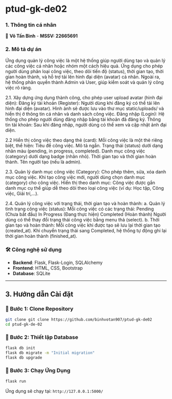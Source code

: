 # ptud-gk-de02
  
### 1. Thông tin cá nhân
👤 **Võ Tấn Bình** -  **MSSV: 22665691**  

### 2. Mô tả dự án
Ứng dụng quản lý công việc là một hệ thống giúp người dùng tạo và quản lý các công việc cá nhân hoặc nhóm một cách hiệu quả. Ứng dụng cho phép người dùng phân loại công việc, theo dõi tiến độ (status), thời gian tạo, thời gian hoàn thành, và hỗ trợ tải lên hình đại diện (avatar) cá nhân. Ngoài ra, hệ thống phân quyền thành Admin và User, giúp kiểm soát và quản lý công việc rõ ràng.

2.1. Xây dựng ứng dụng thành công, cho phép user upload avatar (hình đại diện):
Đăng ký tài khoản (Register):
Người dùng khi đăng ký có thể tải lên hình đại diện (avatar). Hình ảnh sẽ được lưu vào thư mục static/uploads/ và hiển thị ở thông tin cá nhân và danh sách công việc.
Đăng nhập (Login):
Hệ thống cho phép người dùng đăng nhập bằng tài khoản đã đăng ký.
Thông tin tài khoản:
Sau khi đăng nhập, người dùng có thể xem và cập nhật ảnh đại diện.

2.2 Hiển thị công việc theo dạng thẻ (card):
Mỗi công việc là một thẻ riêng biệt, thể hiện:
Tiêu đề công việc.
Mô tả ngắn.
Trạng thái (status) dưới dạng nhãn màu (pending, in progress, completed).
Danh mục công việc (category) dưới dạng badge (nhãn nhỏ).
Thời gian tạo và thời gian hoàn thành.
Tên người tạo (nếu là admin).

2.3. Quản lý danh mục công việc (Category):
Cho phép thêm, sửa, xóa danh mục công việc.
Khi tạo công việc mới, người dùng chọn danh mục (category) cho công việc.
Hiển thị theo danh mục:
Công việc được gắn danh mục cụ thể giúp dễ theo dõi theo loại công việc (ví dụ: Học tập, Công việc, Giải trí,...).

2.4. Quản lý công việc với trạng thái, thời gian tạo và hoàn thành:
a. Quản lý tình trạng công việc (status):
Mỗi công việc có các trạng thái:
Pending (Chưa bắt đầu)
In Progress (Đang thực hiện)
Completed (Hoàn thành)
Người dùng có thể thay đổi trạng thái công việc bằng menu thả (select).
b. Thời gian tạo và hoàn thành:
Mỗi công việc khi được tạo sẽ lưu lại thời gian tạo (created_at).
Khi chuyển trạng thái sang Completed, hệ thống tự động ghi lại thời gian hoàn thành (finished_at).

### 🛠 Công nghệ sử dụng
- **Backend**: Flask, Flask-Login, SQLAlchemy
- **Frontend**: HTML, CSS, Bootstrap
- **Database**: SQLite 

---

## 3. Hướng dẫn Cài đặt
### 🔹 Bước 1: Clone Repository
```sh
git clone git clone https://github.com/binhvotan907/ptud-gk-de02
cd ptud-gk-de-02

```

### 🔹 Bước 2: Thiết lập Database
```sh
flask db init
flask db migrate -m "Initial migration"
flask db upgrade
```

### 🔹 Bước 3: Chạy Ứng Dụng
```sh
flask run
```

Ứng dụng sẽ chạy tại: `http://127.0.0.1:5000/`
